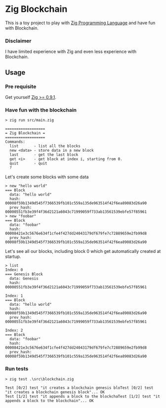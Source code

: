 # Zig Blockchain

This is a toy project to play with [Zig Programming Language](https://ziglang.org/) and have fun with Blockchain.

### Disclaimer
I have limited experience with Zig and even less experience with Blockchain.

## Usage

### Pre requisite
Get yourself [Zig >= 0.9.1](https://ziglang.org/download/).

### Have fun with the blockchain

```
> zig run src/main.zig
```

```
==================
= Zig Blockchain =
==================
Commands:
  list       - list all the blocks
  new <data> - store data in a new block
  last       - get the last block
  get <i>    - get block at index i, starting from 0.
  quit       - quit
  ?
```

Let's create some blocks with some data

```
> new "hello world"
=== Block
  data: "hello world"
  hash: 00008f59b1349d545f7366539fb101c559a135de963514f42f6ea89083d26a90
  prev_hash: 00000551fb3e39f4f36d2121a6043c71999059f733ab13561539ebfe57f85961
> new "foobar"
=== Block
  data: "foobar"
  hash: 00008421e3c5676e634f1cfe4f427dd24043179df679fe7c72889659e2fb99d8
  prev_hash: 00008f59b1349d545f7366539fb101c559a135de963514f42f6ea89083d26a90
```

Let's see all our blocks, including block 0 which get automatically created at startup.

```
> list
Index: 0
=== Genesis Block
  data: Genesis
  hash: 00000551fb3e39f4f36d2121a6043c71999059f733ab13561539ebfe57f85961

Index: 1
=== Block
  data: "hello world"
  hash: 00008f59b1349d545f7366539fb101c559a135de963514f42f6ea89083d26a90
  prev_hash: 00000551fb3e39f4f36d2121a6043c71999059f733ab13561539ebfe57f85961

Index: 2
=== Block
  data: "foobar"
  hash: 00008421e3c5676e634f1cfe4f427dd24043179df679fe7c72889659e2fb99d8
  prev_hash: 00008f59b1349d545f7366539fb101c559a135de963514f42f6ea89083d26a90
```

### Run tests

```
> zig test .\src\blockchain.zig

Test [0/2] test "it creates a blockchain genesis bloTest [0/2] test "it creates a blockchain genesis block"... OK
Test [1/2] test "it appends a block to the blockchaTest [1/2] test "it appends a block to the blockchain"... OK
```
